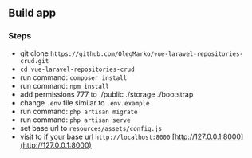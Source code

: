 ## Build app

### Steps
- git clone `https://github.com/OlegMarko/vue-laravel-repositories-crud.git`
- `cd vue-laravel-repositories-crud`
- run command: `composer install`
- run command: `npm install`
- add permissions 777 to ./public ./storage ./bootstrap
- change `.env` file similar to `.env.example`
- run command: `php artisan migrate`
- run command: `php artisan serve`
- set base url to `resources/assets/config.js`
- visit to if your base url `http://localhost:8000` [http://127.0.0.1:8000](http://127.0.0.1:8000)